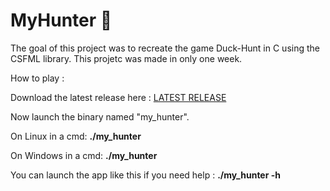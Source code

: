 # MyHunter :duck:

The goal of this project was to recreate the game Duck-Hunt in C using the CSFML library.
This projetc was made in only one week.

How to play :

Download the latest release here : [LATEST RELEASE](https://github.com/shookx/MyHunter/releases/tag/v1.0.0)

Now launch the binary named "my_hunter".

On Linux in a cmd: **./my_hunter**

On Windows in a cmd: **./my_hunter**

You can launch the app like this if you need help : **./my_hunter -h**
